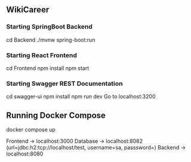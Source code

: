 ## WikiCareer 

### Starting SpringBoot Backend
cd Backend
./mvnw spring-boot:run

### Starting React Frontend
cd Frontend
npm install
npm start 

### Starting Swagger REST Documentation
cd swagger-ui
npm install
npm run dev
Go to localhost:3200

## Running Docker Compose
docker compose up

Frontend -> localhost:3000
Database -> localhost:8082 (url=jdbc:h2:tcp://localhost/test, username=sa, passsword=)
Backend  -> localhost:8080
